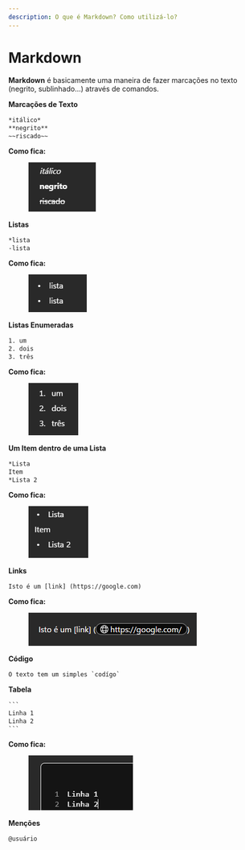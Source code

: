 ```yaml
---
description: O que é Markdown? Como utilizá-lo?
---
```


# Markdown

**Markdown** é basicamente uma maneira de fazer marcações no texto (negrito, sublinhado...) através de comandos.



**Marcações de Texto**

```
*itálico*
**negrito**
~~riscado~~
```



**Como fica:**

<figure><img src="../.gitbook/assets/marcacao.png" alt=""><figcaption></figcaption></figure>





**Listas**

```
*lista
-lista
```



**Como fica:**

<figure><img src="../.gitbook/assets/lista.png" alt=""><figcaption></figcaption></figure>





**Listas Enumeradas**

```
1. um
2. dois
3. três
```



**Como fica:**

<figure><img src="../.gitbook/assets/enumerada.png" alt=""><figcaption></figcaption></figure>





**Um Item dentro de uma Lista**

```
*Lista
Item
*Lista 2
```



**Como fica:**

<figure><img src="../.gitbook/assets/lista2.png" alt=""><figcaption></figcaption></figure>





**Links**

```
Isto é um [link] (https://google.com)
```



**Como fica:**

<figure><img src="../.gitbook/assets/link.png" alt=""><figcaption></figcaption></figure>





**Código**

```
O texto tem um simples `codígo`
```





**Tabela**

````
```
Linha 1 
Linha 2
```
````



**Como fica:**

<figure><img src="../.gitbook/assets/tabela.png" alt=""><figcaption></figcaption></figure>





**Menções**

```
@usuário
```
